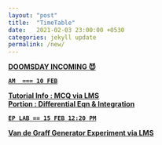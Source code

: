 ```yaml
---
layout: "post"
title:  "TimeTable"
date:   2021-02-03 23:00:00 +0530
categories: jekyll update
permalink: /new/
---
```


<u><b>DOOMSDAY INCOMING 😈


`AM  === 10 FEB`

Tutorial Info : MCQ via 
[LMS][lms-kjsce]
<br>Portion : Differential Eqn & Integration
 
 
`EP LAB == 15 FEB 12:20 PM`

Van de Graff Generator Experiment via [LMS](https://lms-kjsce.somaiya.edu/mod/assign/view.php?id=20030)

[lms-kjsce]: https://lms-kjsce.somaiya.edu
